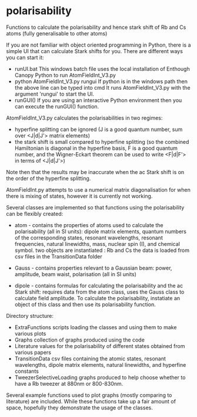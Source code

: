 # polarisability
Functions to calculate the polarisability and hence stark shift of Rb and Cs atoms (fully generalisable to other atoms)

If you are not familiar with object oriented programming in Python, there is a simple UI that can calculate Stark shifts for you.
There are different ways you can start it:
 - runUI.bat
This windows batch file uses the local installation of Enthough Canopy Python to run AtomFieldInt_V3.py
 - python AtomFieldInt_V3.py rungui
If python is in the windows path then the above line can be typed into cmd
It runs AtomFieldInt_V3.py with the argument 'rungui' to start the UI.
 - runGUI()
If you are using an interactive Python environment then you can execute the runGUI() function.


AtomFieldInt_V3.py calculates the polarisabilities in two regimes:
 - hyperfine splitting can be ignored (J is a good quantum number, sum over <J|d|J'> matrix elements)
 - the stark shift is small compared to hyperfine splitting (so the combined Hamiltonian is diagonal in the hyperfine basis,
   F is a good quantum number, and the Wigner-Eckart theorem can be used to write <F|d|F'> in terms of <J|d|J'>)
   
Note then that the results may be inaccurate when the ac Stark shift is on the order of the hyperfine splitting.

AtomFieldInt.py attempts to use a numerical matrix diagonalisation for when there is mixing of states, however it is currently not working.
   
Several classes are implemented so that functions using the polarisability can be flexibly created:
 - atom - contains the properties of atoms used to calculate the polarisability (all in SI units):
    dipole matrix elements, quantum numbers of the corresponding states, resonant wavelengths, resonant frequencies, natural linewidths,
    mass, nuclear spin (I), and chemical symbol.
        two objects are instantiated : Rb and Cs
        the data is loaded from csv files in the TransitionData folder
        
 - Gauss - contains properties relevant to a Gaussian beam:
    power, amplitude, beam waist, polarisation (all in SI units)
    
 - dipole - contains formulas for calculating the polarisability and the ac Stark shift:
    requires data from the atom class, uses the Gauss class to calculate field amplitude.
    To calculate the polarisability, instatiate an object of this class and then use its polarisability function.

Directory structure:
 - ExtraFunctions
 scripts loading the classes and using them to make various plots
 - Graphs
collection of graphs produced using the code 
 - Literature
values for the polarisability of different states obtained from various papers
 - TransitionData
csv files containing the atomic states, resonant wavelengths, dipole matrix elements, natural linewidths, and hyperfine constants
 - TweezerSelectiveLoading
graphs produced to help choose whether to have a Rb tweezer at 880nm or 800-830nm.

Several example functions used to plot graphs (mostly comparing to literature) are included. 
While these functions take up a fair amount of space, hopefully they demonstrate the usage of the classes.
